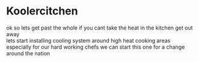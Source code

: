 # Koolercitchen
ok so lets get past the whole if you cant take the heat in the kitchen get out  away  
lets start installing cooling system around high heat cooking areas
especially for our hard working chefs 
we can start this one for a change around the nation
